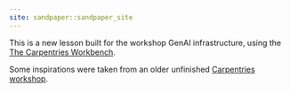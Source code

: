 ```yaml
---
site: sandpaper::sandpaper_site
---
```


This is a new lesson built for the workshop GenAI infrastructure, using the 
[The Carpentries Workbench](https://carpentries.github.io/sandpaper-docs).

Some inspirations were taken from an older unfinished 
[Carpentries workshop](https://swcarpentry.github.io/web-data-python/01-getdata/).

